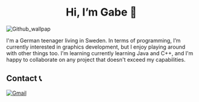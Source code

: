 <h1 align=center> Hi, I’m Gabe 👋</h1>

![Github_wallpap](https://user-images.githubusercontent.com/112906942/190865363-a7ddd31e-1a1e-4e75-a1c4-cf5c04682fec.png)

I'm a German teenager living in Sweden. In terms of programming, I’m currently interested in graphics development, but I enjoy playing around with other things too. I'm learning currently learning Java and C++, and I'm happy to collaborate on any project that doesn't exceed my capabilities. 

## Contact 📞
<a href="mailto:gabscholler@gmail.com?subject=Mail from Our Github">![Gmail](https://img.shields.io/badge/Gmail-D14836?style=for-the-badge&logo=gmail&logoColor=white)</a>  

